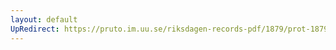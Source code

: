 ```yaml
---
layout: default
UpRedirect: https://pruto.im.uu.se/riksdagen-records-pdf/1879/prot-1879--ak--033/prot-1879--ak--033_005.pdf
---
```

